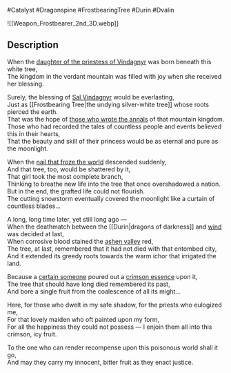 #Catalyst #Dragonspine #FrostbearingTree #Durin #Dvalin 

![[Weapon_Frostbearer_2nd_3D.webp]]

## Description

When the [daughter of the priestess of Vindagnyr](https://genshin-impact.fandom.com/wiki/Princess_of_Sal_Vindagnyr "Princess of Sal Vindagnyr") was born beneath this white tree,  
The kingdom in the verdant mountain was filled with joy when she received her blessing.

Surely, the blessing of [Sal Vindagnyr](https://genshin-impact.fandom.com/wiki/Sal_Vindagnyr "Sal Vindagnyr") would be everlasting,  
Just as [[Frostbearing Tree|the undying silver-white tree]] whose roots pierced the earth.  
That was the hope of [those who wrote the annals](https://genshin-impact.fandom.com/wiki/Ukko "Ukko") of that mountain kingdom.  
Those who had recorded the tales of countless people and events believed this in their hearts,  
That the beauty and skill of their princess would be as eternal and pure as the moonlight.

When the [nail that froze the world](https://genshin-impact.fandom.com/wiki/Skyfrost_Nail "Skyfrost Nail") descended suddenly,  
And that tree, too, would be shattered by it,  
That girl took the most complete branch,  
Thinking to breathe new life into the tree that once overshadowed a nation.  
But in the end, the grafted life could not flourish.  
The cutting snowstorm eventually covered the moonlight like a curtain of countless blades...

A long, long time later, yet still long ago —  
When the deathmatch between the [[Durin|dragons of darkness]] and [wind](https://genshin-impact.fandom.com/wiki/Dvalin "Dvalin") was decided at last,  
When corrosive blood stained the [ashen valley](https://genshin-impact.fandom.com/wiki/Wyrmrest_Valley "Wyrmrest Valley") red,  
The tree, at last, remembered that it had not died with that entombed city,  
And it extended its greedy roots towards the warm ichor that irrigated the land.

Because a [certain someone](https://genshin-impact.fandom.com/wiki/Traveler "Traveler") poured out a [crimson essence](https://genshin-impact.fandom.com/wiki/Crimson_Agate "Crimson Agate") upon it,  
The tree that should have long died remembered its past,  
And bore a single fruit from the coalescence of all its might...

Here, for those who dwelt in my safe shadow, for the priests who eulogized me,  
For that lovely maiden who oft painted upon my form,  
For all the happiness they could not possess — I enjoin them all into this crimson, icy fruit.

To the one who can render recompense upon this poisonous world shall it go,  
And may they carry my innocent, bitter fruit as they enact justice.